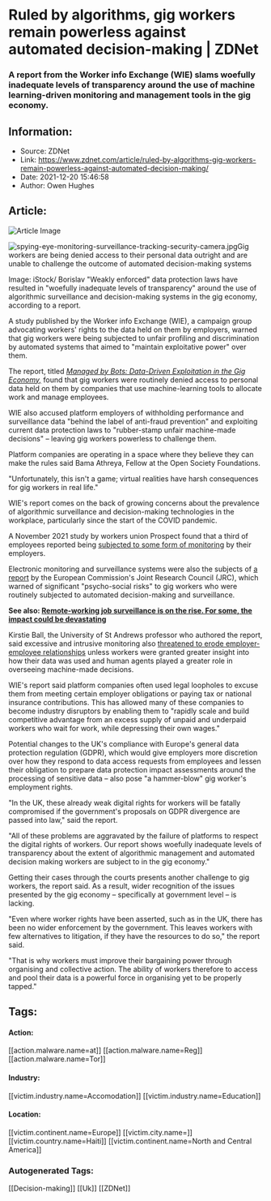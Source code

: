 # Ruled by algorithms, gig workers remain powerless against automated decision-making | ZDNet
### A report from the Worker info Exchange (WIE) slams woefully inadequate levels of transparency around the use of machine learning-driven monitoring and management tools in the gig economy.

## Information:
+ Source: ZDNet
+ Link: https://www.zdnet.com/article/ruled-by-algorithms-gig-workers-remain-powerless-against-automated-decision-making/
+ Date: 2021-12-20 15:46:58
+ Author: Owen Hughes


## Article:
![Article Image](https://www.zdnet.com/a/img/resize/807057d5a2cb4db43c9122ede364a285674a38fe/2021/02/11/812dc585-81f5-4aca-be7e-e4f60e7183d7/spying-eye-monitoring-surveillance-tracking-security-camera.jpg?width=770&height=578&fit=crop&auto=webp)

![spying-eye-monitoring-surveillance-tracking-security-camera.jpg](https://www.zdnet.com/a/img/resize/725f71c8089f2e7797d8fd4545e68e715f56889c/2021/02/11/812dc585-81f5-4aca-be7e-e4f60e7183d7/spying-eye-monitoring-surveillance-tracking-security-camera.jpg?fit=bounds&auto=webp)Gig workers are being denied access to their personal data outright and are unable to challenge the outcome of automated decision-making systems


 Image: iStock/ Borislav
 "Weakly enforced" data protection laws have resulted in "woefully inadequate levels of transparency" around the use of algorithmic surveillance and decision-making systems in the gig economy, according to a report.

A study published by the Worker info Exchange (WIE), a campaign group advocating workers' rights to the data held on them by employers, warned that gig workers were being subjected to unfair profiling and discrimination by automated systems that aimed to "maintain exploitative power" over them.

The report, titled *[Managed by Bots: Data-Driven Exploitation in the Gig Economy,](https://www.workerinfoexchange.org/wie-report-managed-by-bots)* found that gig workers were routinely denied access to personal data held on them by companies that use machine-learning tools to allocate work and manage employees.


WIE also accused platform employers of withholding performance and surveillance data "behind the label of anti-fraud prevention" and exploiting current data protection laws to "rubber-stamp unfair machine-made decisions" – leaving gig workers powerless to challenge them.

Platform companies are operating in a space where they believe they can make the rules said Bama Athreya, Fellow at the Open Society Foundations. 

"Unfortunately, this isn't a game; virtual realities have harsh consequences for gig workers in real life."

WIE's report comes on the back of growing concerns about the prevalence of algorithmic surveillance and decision-making technologies in the workplace, particularly since the start of the COVID pandemic.






A November 2021 study by workers union Prospect found that a third of employees reported being [subjected to some form of monitoring](https://www.zdnet.com/article/employee-surveillance-is-on-the-rise-privacy-campaigners-are-worried-for-us-all/) by their employers. 

Electronic monitoring and surveillance systems were also the subjects of [a report](https://publications.jrc.ec.europa.eu/repository/handle/JRC125716) by the European Commission's Joint Research Council (JRC), which warned of significant "psycho-social risks" to gig workers who were routinely subjected to automated decision-making and surveillance.

**See also: [Remote-working job surveillance is on the rise. For some, the impact could be devastating](https://www.zdnet.com/article/remote-working-job-surveillance-is-on-the-rise-for-some-the-impact-could-be-devastating/)**

Kirstie Ball, the University of St Andrews professor who authored the report, said excessive and intrusive monitoring also [threatened to erode employer-employee relationships](https://www.zdnet.com/article/remote-working-job-surveillance-is-on-the-rise-for-some-the-impact-could-be-devastating/) unless workers were granted greater insight into how their data was used and human agents played a greater role in overseeing machine-made decisions.

WIE's report said platform companies often used legal loopholes to excuse them from meeting certain employer obligations or paying tax or national insurance contributions. This has allowed many of these companies to become industry disruptors by enabling them to "rapidly scale and build competitive advantage from an excess supply of unpaid and underpaid workers who wait for work, while depressing their own wages."

Potential changes to the UK's compliance with Europe's general data protection regulation (GDPR), which would give employers more discretion over how they respond to data access requests from employees and lessen their obligation to prepare data protection impact assessments around the processing of sensitive data – also pose "a hammer-blow" gig worker's employment rights.

"In the UK, these already weak digital rights for workers will be fatally compromised if the government's proposals on GDPR divergence are passed into law," said the report.

"All of these problems are aggravated by the failure of platforms to respect the digital rights of workers. Our report shows woefully inadequate levels of transparency about the extent of algorithmic management and automated decision making workers are subject to in the gig economy."

Getting their cases through the courts presents another challenge to gig workers, the report said. As a result, wider recognition of the issues presented by the gig economy – specifically at government level – is lacking. 

"Even where worker rights have been asserted, such as in the UK, there has been no wider enforcement by the government. This leaves workers with few alternatives to litigation, if they have the resources to do so," the report said.

"That is why workers must improve their bargaining power through organising and collective action. The ability of workers therefore to access and pool their data is a powerful force in organising yet to be properly tapped."





## Tags:

#### Action:
[[action.malware.name=at]] [[action.malware.name=Reg]] [[action.malware.name=Tor]]

#### Industry:
[[victim.industry.name=Accomodation]] [[victim.industry.name=Education]]

#### Location:
[[victim.continent.name=Europe]] [[victim.city.name=]] [[victim.country.name=Haiti]] [[victim.continent.name=North and Central America]]

### Autogenerated Tags:
[[Decision-making]] [[Uk]] [[ZDNet]]


